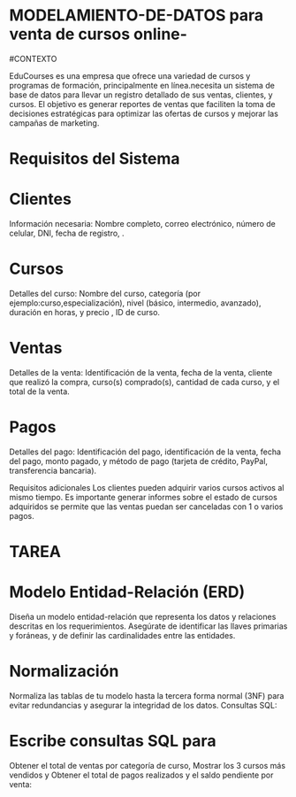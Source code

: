 # MODELAMIENTO-DE-DATOS para venta de cursos online-
#CONTEXTO

EduCourses es una empresa que ofrece una variedad de cursos y programas de formación, principalmente en línea.necesita un sistema de base de datos para llevar un registro detallado de sus ventas, clientes, y cursos. El objetivo es generar reportes de ventas que faciliten la toma de decisiones estratégicas para optimizar las ofertas de cursos y mejorar las campañas de marketing. 
# Requisitos del Sistema
# Clientes
Información necesaria: Nombre completo, correo electrónico, número de celular, DNI, fecha de registro, .
# Cursos
Detalles del curso: Nombre del curso, categoría (por ejemplo:curso,especialización), nivel (básico, intermedio, avanzado), duración en horas, y precio , ID de curso.
# Ventas
 Detalles de la venta: Identificación de la venta, fecha de la venta, cliente que realizó la compra, curso(s) comprado(s), cantidad de cada curso, y el total de la venta.
# Pagos
Detalles del pago: Identificación del pago, identificación de la venta, fecha del pago, monto pagado, y método de pago (tarjeta de crédito, PayPal, transferencia bancaria).

Requisitos adicionales
Los clientes pueden adquirir varios cursos  activos al mismo tiempo. Es importante generar informes sobre el estado de cursos adquiridos se permite que las ventas puedan ser canceladas con 1 o varios pagos.

# TAREA
# Modelo Entidad-Relación (ERD)
Diseña un modelo entidad-relación que representa los datos y relaciones descritas en los requerimientos. Asegúrate de identificar las llaves primarias y foráneas, y de definir las cardinalidades entre las entidades.

# Normalización
Normaliza las tablas de tu modelo hasta la tercera forma normal (3NF) para evitar redundancias y asegurar la integridad de los datos. Consultas SQL:
# Escribe consultas SQL para
Obtener el total de ventas por categoría de curso,
Mostrar los 3 cursos más vendidos y
Obtener el total de pagos realizados y el saldo pendiente por venta:
